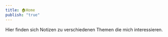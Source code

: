 ```yaml
---
title: 🏠Home
publish: "true"
---
```

Hier finden sich Notizen zu verschiedenen Themen die mich interessieren.

